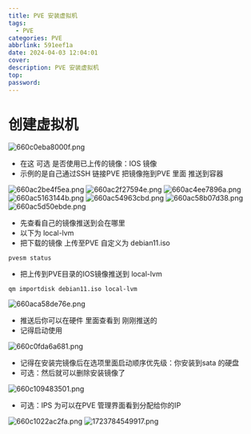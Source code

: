 ```yaml
---
title: PVE 安装虚拟机
tags:
  - PVE
categories: PVE
abbrlink: 591eef1a
date: 2024-04-03 12:04:01
cover:
description: PVE 安装虚拟机
top:
password:
---
```


# 创建虚拟机

![660c0eba8000f.png](https://image.6669998.xyz/DBdi9L.png)

- 在这 可选 是否使用已上传的镜像：IOS 镜像
- 示例的是自己通过SSH 链接PVE 把镜像拖到PVE 里面 推送到容器

![660ac2be4f5ea.png](https://image.6669998.xyz/LntGcM.png)
![660ac2f27594e.png](https://image.6669998.xyz/JKD7m5.png)
![660ac4ee7896a.png](https://image.6669998.xyz/8CHCGh.png)
![660ac5163144b.png](https://image.6669998.xyz/WV7AGh.png)
![660ac54963cbd.png](https://image.6669998.xyz/YNerxI.png)
![660ac58b07d38.png](https://image.6669998.xyz/dVv8pm.png)
![660ac5d50ebde.png](https://image.6669998.xyz/TsMyIE.png)

- 先查看自己的镜像推送到会在哪里
- 以下为 local-lvm
- 把下载的镜像 上传至PVE 自定义为 debian11.iso 

```shell
pvesm status
```

- 把上传到PVE目录的IOS镜像推送到 local-lvm

```shell
qm importdisk debian11.iso local-lvm
```

![660aca58de76e.png](https://image.6669998.xyz/ag7Fee.png)

- 推送后你可以在硬件 里面查看到 刚刚推送的
- 记得启动使用

![660c0fda6a681.png](https://image.6669998.xyz/akiEI6.png)

- 记得在安装完镜像后在选项里面启动顺序优先级：你安装到sata 的硬盘
- 可选：然后就可以删除安装镜像了

![660c109483501.png](https://image.6669998.xyz/PbMvM3.png)

- 可选：IPS 为可以在PVE 管理界面看到分配给你的IP

![660c1022ac2fa.png](https://image.6669998.xyz/Dp9QlE.png)
![1723784549917.png](https://image.6669998.xyz/UZ9uU6.png)